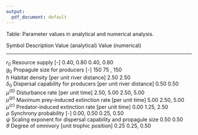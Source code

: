 ```yaml
---
output:
  pdf_document: default
---
```






Table: Parameter values in analytical and numerical analysis.

Symbol        Description                                                    Value (analytical)   Value (numerical) 
------------  -------------------------------------------------------------  -------------------  ------------------
$r_0$         Resource supply [-]                                            0.40, 0.80           0.40, 0.80        
$g_0$         Propagule size for producers [-]                               150                  75 , 150          
$h$           Habitat density [per unit river distance]                      2.50                 2.50              
$\delta_0$    Dispersal capability for producers [per unit river distance]   0.50                 0.50              
$\mu^{(0)}$   Disturbance rate [per unit time]                               2.50, 5.00           2.50, 5.00        
$\mu^{(p)}$   Maximum prey-induced extinction rate [per unit time]           5.00                 2.50, 5.00        
$\mu^{(c)}$   Predator-induced extinction rate [per unit time]               0.00                 1.25, 2.50        
$\rho$        Synchrony probability [-]                                      0.00, 0.50           0.25, 0.50        
$\psi$        Scaling exponent for dispersal capability and propagule size   0.50                 0.50              
$\theta$      Degree of omnivory [unit trophic position]                     0.25                 0.25, 0.50        

